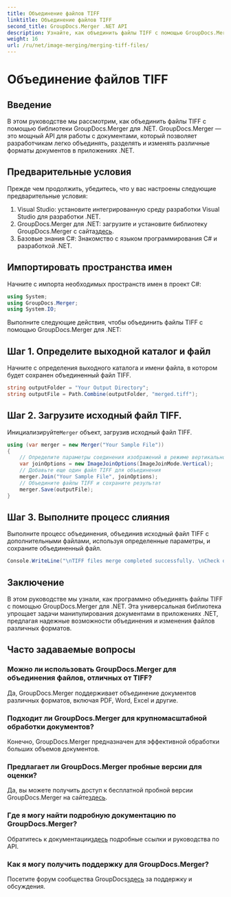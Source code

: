 ```yaml
---
title: Объединение файлов TIFF
linktitle: Объединение файлов TIFF
second_title: GroupDocs.Merger .NET API
description: Узнайте, как объединить файлы TIFF с помощью GroupDocs.Merger для .NET. Легко объединяйте, разделяйте и изменяйте документы в своих приложениях .NET.
weight: 16
url: /ru/net/image-merging/merging-tiff-files/
---
```


# Объединение файлов TIFF

## Введение
В этом руководстве мы рассмотрим, как объединить файлы TIFF с помощью библиотеки GroupDocs.Merger для .NET. GroupDocs.Merger — это мощный API для работы с документами, который позволяет разработчикам легко объединять, разделять и изменять различные форматы документов в приложениях .NET.
## Предварительные условия
Прежде чем продолжить, убедитесь, что у вас настроены следующие предварительные условия:
1. Visual Studio: установите интегрированную среду разработки Visual Studio для разработки .NET.
2. GroupDocs.Merger для .NET: загрузите и установите библиотеку GroupDocs.Merger с сайта[здесь](https://releases.groupdocs.com/merger/net/).
3. Базовые знания C#: Знакомство с языком программирования C# и разработкой .NET.

## Импортировать пространства имен
Начните с импорта необходимых пространств имен в проект C#:
```csharp
using System; 
using GroupDocs.Merger;
using System.IO;
```

Выполните следующие действия, чтобы объединить файлы TIFF с помощью GroupDocs.Merger для .NET:
## Шаг 1. Определите выходной каталог и файл
Начните с определения выходного каталога и имени файла, в котором будет сохранен объединенный файл TIFF.
```csharp
string outputFolder = "Your Output Directory";
string outputFile = Path.Combine(outputFolder, "merged.tiff");
```
## Шаг 2. Загрузите исходный файл TIFF.
 Инициализируйте`Merger` объект, загрузив исходный файл TIFF.
```csharp
using (var merger = new Merger("Your Sample File"))
{
    // Определите параметры соединения изображений в режиме вертикального соединения.
    var joinOptions = new ImageJoinOptions(ImageJoinMode.Vertical);
    // Добавьте еще один файл TIFF для объединения
    merger.Join("Your Sample File", joinOptions);
    // Объедините файлы TIFF и сохраните результат
    merger.Save(outputFile);
}
```
## Шаг 3. Выполните процесс слияния
Выполните процесс объединения, объединив исходный файл TIFF с дополнительными файлами, используя определенные параметры, и сохраните объединенный файл.
```csharp
Console.WriteLine("\nTIFF files merge completed successfully. \nCheck output in {0}", outputFolder);
```

## Заключение
В этом руководстве мы узнали, как программно объединять файлы TIFF с помощью GroupDocs.Merger для .NET. Эта универсальная библиотека упрощает задачи манипулирования документами в приложениях .NET, предлагая надежные возможности объединения и изменения файлов различных форматов.

## Часто задаваемые вопросы
### Можно ли использовать GroupDocs.Merger для объединения файлов, отличных от TIFF?
Да, GroupDocs.Merger поддерживает объединение документов различных форматов, включая PDF, Word, Excel и другие.
### Подходит ли GroupDocs.Merger для крупномасштабной обработки документов?
Конечно, GroupDocs.Merger предназначен для эффективной обработки больших объемов документов.
### Предлагает ли GroupDocs.Merger пробные версии для оценки?
 Да, вы можете получить доступ к бесплатной пробной версии GroupDocs.Merger на сайте[здесь](https://releases.groupdocs.com/).
### Где я могу найти подробную документацию по GroupDocs.Merger?
 Обратитесь к документации[здесь](https://tutorials.groupdocs.com/merger/net/) подробные ссылки и руководства по API.
### Как я могу получить поддержку для GroupDocs.Merger?
 Посетите форум сообщества GroupDocs[здесь](https://forum.groupdocs.com/c/merger/32) за поддержку и обсуждения.